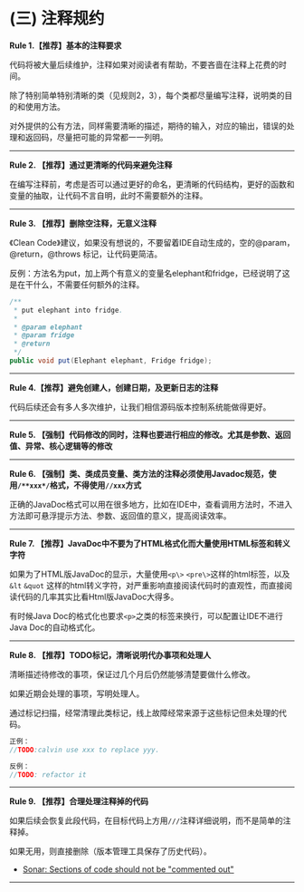 # (三) 注释规约

**Rule 1.【推荐】基本的注释要求**

代码将被大量后续维护，注释如果对阅读者有帮助，不要吝啬在注释上花费的时间。

除了特别简单特别清晰的类（见规则2，3），每个类都尽量编写注释，说明类的目的和使用方法。

对外提供的公有方法，同样需要清晰的描述，期待的输入，对应的输出，错误的处理和返回码，尽量把可能的异常都一一列明。

----

**Rule 2. 【推荐】通过更清晰的代码来避免注释**

在编写注释前，考虑是否可以通过更好的命名，更清晰的代码结构，更好的函数和变量的抽取，让代码不言自明，此时不需要额外的注释。 
       
----

**Rule 3. 【推荐】删除空注释，无意义注释**

《Clean Code》建议，如果没有想说的，不要留着IDE自动生成的，空的@param，@return，@throws 标记，让代码更简洁。

反例：方法名为put，加上两个有意义的变量名elephant和fridge，已经说明了这是在干什么，不需要任何额外的注释。

```java
/**
 * put elephant into fridge.
 * 
 * @param elephant
 * @param fridge
 * @return 
 */
public void put(Elephant elephant, Fridge fridge);
```
----

**Rule 4.【推荐】避免创建人，创建日期，及更新日志的注释**

代码后续还会有多人多次维护，让我们相信源码版本控制系统能做得更好。

----

**Rule 5. 【强制】代码修改的同时，注释也要进行相应的修改。尤其是参数、返回值、异常、核心逻辑等的修改**

----

**Rule 6. 【强制】类、类成员变量、类方法的注释必须使用Javadoc规范，使用`/**xxx*/`格式，不得使用`//xxx`方式**

正确的JavaDoc格式可以用在很多地方，比如在IDE中，查看调用方法时，不进入方法即可悬浮提示方法、参数、返回值的意义，提高阅读效率。
    
----

**Rule 7. 【推荐】JavaDoc中不要为了HTML格式化而大量使用HTML标签和转义字符** 

如果为了HTML版JavaDoc的显示，大量使用`<p\>` `<pre\>`这样的html标签，以及`&lt` `&quot` 这样的html转义字符，对严重影响直接阅读代码时的直观性，而直接阅读代码的几率其实比看Html版JavaDoc大得多。
    
有时候Java Doc的格式化也要求`<p>`之类的标签来换行，可以配置让IDE不进行Java Doc的自动格式化。

----

**Rule 8. 【推荐】TODO标记，清晰说明代办事项和处理人**

清晰描述待修改的事项，保证过几个月后仍然能够清楚要做什么修改。

如果近期会处理的事项，写明处理人。

通过标记扫描，经常清理此类标记，线上故障经常来源于这些标记但未处理的代码。

```java
正例：
//TODO:calvin use xxx to replace yyy.

反例：
//TODO: refactor it
```

----

**Rule 9. 【推荐】合理处理注释掉的代码**

如果后续会恢复此段代码，在目标代码上方用`///`注释详细说明，而不是简单的注释掉。
    
如果无用，则直接删除（版本管理工具保存了历史代码）。

* [Sonar: Sections of code should not be "commented out"](https://rules.sonarsource.com/java/RSPEC-125)

----

